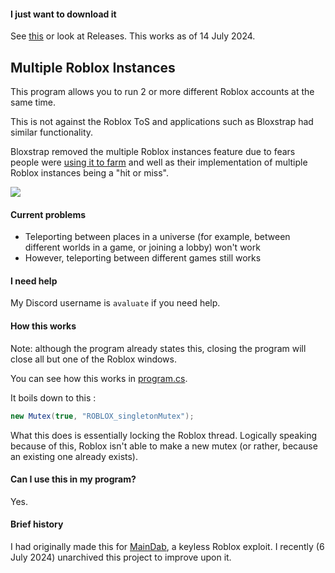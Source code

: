 #### I just want to download it
See [this](https://github.com/Avaluate/MultipleRobloxInstances/releases/tag/V1 "here") or look at Releases. This works as of 14 July 2024.

## Multiple Roblox Instances
This program allows you to run 2 or more different Roblox accounts at the same time.

This is not against the Roblox ToS and applications such as Bloxstrap had similar functionality. 

Bloxstrap removed the multiple Roblox instances feature due to fears people were [using it to farm](https://github.com/pizzaboxer/bloxstrap/wiki/Plans-to-remove-multi%E2%80%90instance-launching-from-Bloxstrap) and well as their implementation of multiple Roblox instances being a "hit or miss".

[![](https://i.imgur.com/el2EOj2.png)](https://i.imgur.com/el2EOj2.png)

#### Current problems
- Teleporting between places in a universe (for example, between different worlds in a game, or joining a lobby) won't work
- However, teleporting between different games still works

#### I need help
My Discord username is `avaluate` if you need help. 

#### How this works
Note: although the program already states this, closing the program will close all but one of the Roblox windows.

You can see how this works in [program.cs](https://github.com/MainDabRblx/MultipleRobloxInstances/blob/main/Program.cs "program.cs"). 

It boils down to this :
```csharp
new Mutex(true, "ROBLOX_singletonMutex");
```

What this does is essentially locking the Roblox thread. Logically speaking because of this, Roblox isn't able to make a new mutex (or rather, because an existing one already exists). 

#### Can I use this in my program?
Yes.

#### Brief history
I had originally made this for [MainDab](https://github.com/Avaluate/MainDab "MainDab"), a keyless Roblox exploit. I recently (6 July 2024) unarchived this project to improve upon it.
